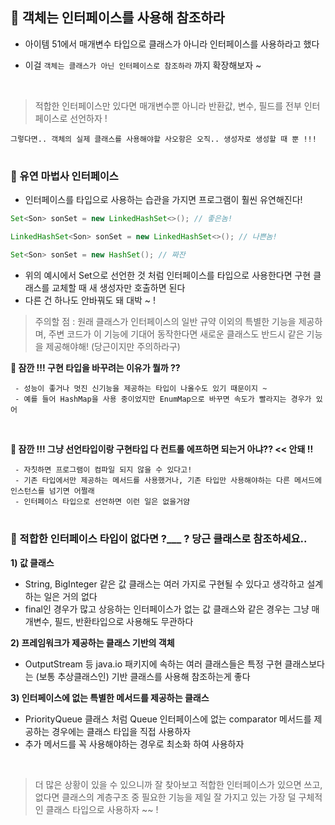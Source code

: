 ## 🌳 객체는 인터페이스를 사용해 참조하라

- 아이템 51에서 매개변수 타입으로 클래스가 아니라 인터페이스를 사용하라고 했다

- 이걸 `객체는 클래스가 아닌 인터페이스로 참조하라` 까지 확장해보자 ~

<br>

> 적합한 인터페이스만 있다면 매개변수뿐 아니라 반환값, 변수, 필드를 전부 인터페이스로 선언하자 !

    그렇다면.. 객체의 실제 클래스를 사용해야할 사오항은 오직.. 생성자로 생성할 때 뿐 !!!

#
### 🌙 유연 마법사 인터페이스

- 인터페이스를 타입으로 사용하는 습관을 가지면 프로그램이 훨씬 유연해진다!

```java
Set<Son> sonSet = new LinkedHashSet<>(); // 좋은놈!

LinkedHashSet<Son> sonSet = new LinkedHashSet<>(); // 나쁜놈!

Set<Son> sonSet = new HashSet(); // 짜잔
```

- 위의 예시에서 Set으로 선언한 것 처럼 인터페이스를 타입으로 사용한다면 구현 클래스를 교체할 때 새 생성자만 호출하면 된다
- 다른 건 하나도 안바꿔도 돼 대박 ~ !

> 주의할 점 : 원래 클래스가 인터페이스의 일반 규약 이외의 특별한 기능을 제공하며, 주변 코드가 이 기능에 기대어 동작한다면
> 새로운 클래스도 반드시 같은 기능을 제공해야해! (당근이지만 주의하라구) 

__🌚 잠깐 !!! 구현 타입을 바꾸려는 이유가 뭘까 ??__
    
     - 성능이 좋거나 멋진 신기능을 제공하는 타입이 나올수도 있기 때문이지 ~
     - 예를 들어 HashMap을 사용 중이었지만 EnumMap으로 바꾸면 속도가 빨라지는 경우가 있어
     
<br>

__🌚 잠깐 !!! 그냥 선언타입이랑 구현타입 다 컨트롤 에프하면 되는거 아냐?? << 안돼 !!__

     - 자칫하면 프로그램이 컴파일 되지 않을 수 있다고!
     - 기존 타입에서만 제공하는 메서드를 사용했거나, 기존 타입만 사용해야하는 다른 메서드에 인스턴스를 넘기면 어쩔래
     - 인터페이스 타입으로 선언하면 이런 일은 없을거얌

#
### 🌙 적합한 인터페이스 타입이 없다면 ?___ ? 당근 클래스로 참조하세요..

__1) 값 클래스__
- String, BigInteger 같은 값 클래스는 여러 가지로 구현될 수 있다고 생각하고 설계하는 일은 거의 없다
- final인 경우가 많고 상응하는 인터페이스가 없는 값 클래스와 같은 경우는 그냥 매개변수, 필드, 반환타입으로 사용해도 무관하다

__2) 프레임워크가 제공하는 클래스 기반의 객체__
- OutputStream 등 java.io 패키지에 속하는 여러 클래스들은 특정 구현 클래스보다는 (보통 추상클래스인) 기반 클래스를 사용해 참조하는게 좋다

__3) 인터페이스에 없는 특별한 메서드를 제공하는 클래스__
- PriorityQueue 클래스 처럼 Queue 인터페이스에 없는 comparator 메서드를 제공하는 경우에는 클래스 타입을 직접 사용하자
- 추가 메서드를 꼭 사용해야하는 경우로 최소화 하여 사용하자

<br>

> 더 많은 상황이 있을 수 있으니까 잘 찾아보고 적합한 인터페이스가 있으면 쓰고, 없다면 클래스의 계층구조 중 필요한 기능을 제일 잘 가지고 있는
> 가장 덜 구체적인 클래스 타입으로 사용하자 ~~ ! 
